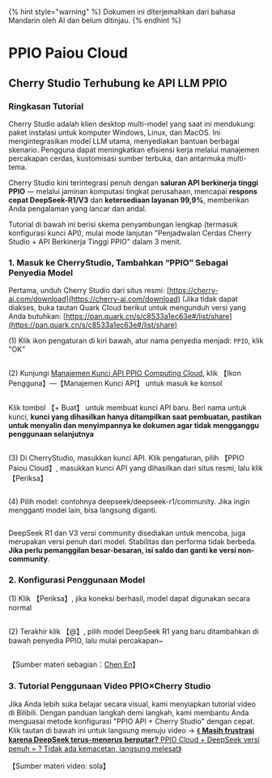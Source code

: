 
{% hint style="warning" %}
Dokumen ini diterjemahkan dari bahasa Mandarin oleh AI dan belum ditinjau.
{% endhint %}

# PPIO Paiou Cloud

## Cherry Studio Terhubung ke API LLM PPIO

### [​](https://ppinfra.com/docs/third-party/cherry-studio-use#ringkasan-tutorial)Ringkasan Tutorial <a href="#ringkasan-tutorial" id="ringkasan-tutorial"></a>

Cherry Studio adalah klien desktop multi-model yang saat ini mendukung: paket instalasi untuk komputer Windows, Linux, dan MacOS. Ini mengintegrasikan model LLM utama, menyediakan bantuan berbagai skenario. Pengguna dapat meningkatkan efisiensi kerja melalui manajemen percakapan cerdas, kustomisasi sumber terbuka, dan antarmuka multi-tema.

Cherry Studio kini terintegrasi penuh dengan **saluran API berkinerja tinggi PPIO** — melalui jaminan komputasi tingkat perusahaan, mencapai **respons cepat DeepSeek-R1/V3** dan **ketersediaan layanan 99,9%**, memberikan Anda pengalaman yang lancar dan andal.

Tutorial di bawah ini berisi skema penyambungan lengkap (termasuk konfigurasi kunci API), mulai mode lanjutan "Penjadwalan Cerdas Cherry Studio + API Berkinerja Tinggi PPIO" dalam 3 menit.

### [​](https://ppinfra.com/docs/third-party/cherry-studio-use#1-masuk-ke-cherrystudio-tambahkan-ppio-sebagai-penyedia-model)1. Masuk ke CherryStudio, Tambahkan “PPIO” Sebagai Penyedia Model <a href="#1-masuk-ke-cherrystudio-tambahkan-ppio-sebagai-penyedia-model" id="1-masuk-ke-cherrystudio-tambahkan-ppio-sebagai-penyedia-model"></a>

Pertama, unduh Cherry Studio dari situs resmi: [ ](https://cherry-ai.com/download)[https://cherry-ai.com/download](https://cherry-ai.com/download) (Jika tidak dapat diakses, buka tautan Quark Cloud berikut untuk mengunduh versi yang Anda butuhkan: [https://pan.quark.cn/s/c8533a1ec63e#/list/share](https://pan.quark.cn/s/c8533a1ec63e#/list/share)

(1) Klik ikon pengaturan di kiri bawah, atur nama penyedia menjadi: `PPIO`, klik "OK"

<figure><img src="https://static.ppinfra.com/docs/image/llm/cherry-studio-setting.png" alt=""><figcaption></figcaption></figure>

(2) Kunjungi [Manajemen Kunci API PPIO Computing Cloud](https://ppinfra.com/user/register?invited_by=JYT9GD\&utm_source=github_cherry-studio), klik 【Ikon Pengguna】—【Manajemen Kunci API】 untuk masuk ke konsol

<figure><img src="https://static.ppinfra.com/docs/image/llm/ppinfra-create-api-key-01.png" alt=""><figcaption></figcaption></figure>

Klik tombol 【+ Buat】 untuk membuat kunci API baru. Beri nama untuk kunci, **kunci yang dihasilkan hanya ditampilkan saat pembuatan, pastikan untuk menyalin dan menyimpannya ke dokumen agar tidak mengganggu penggunaan selanjutnya**

<figure><img src="https://static.ppinfra.com/docs/image/llm/ppinfra-create-api-key-02.png" alt=""><figcaption></figcaption></figure>

(3) Di CherryStudio, masukkan kunci API. Klik pengaturan, pilih 【PPIO Paiou Cloud】, masukkan kunci API yang dihasilkan dari situs resmi, lalu klik 【Periksa】

<figure><img src="https://static.ppinfra.com/docs/image/llm/cherry-studio-3601.PNG" alt=""><figcaption></figcaption></figure>

(4) Pilih model: contohnya deepseek/deepseek-r1/community. Jika ingin mengganti model lain, bisa langsung diganti.

<figure><img src="https://static.ppinfra.com/docs/image/llm/cherry-studio-3602.PNG" alt=""><figcaption></figcaption></figure>

DeepSeek R1 dan V3 versi community disediakan untuk mencoba, juga merupakan versi penuh dari model. Stabilitas dan performa tidak berbeda. **Jika perlu pemanggilan besar-besaran, isi saldo dan ganti ke versi non-community**.

### [​](https://ppinfra.com/docs/third-party/cherry-studio-use#2-konfigurasi-penggunaan-model)2. Konfigurasi Penggunaan Model <a href="#2-konfigurasi-penggunaan-model" id="2-konfigurasi-penggunaan-model"></a>

(1) Klik 【Periksa】, jika koneksi berhasil, model dapat digunakan secara normal

<figure><img src="https://static.ppinfra.com/docs/image/llm/cherry-studio-3603.png" alt=""><figcaption></figcaption></figure>

(2) Terakhir klik 【@】, pilih model DeepSeek R1 yang baru ditambahkan di bawah penyedia PPIO, lalu mulai percakapan\~

<figure><img src="https://static.ppinfra.com/docs/image/llm/cherry-studio-ppio-config-02.png" alt=""><figcaption></figcaption></figure>

【Sumber materi sebagian：[Chen En](https://www.kdocs.cn/l/ctGiF5K6PQoO)】

### [​](https://ppinfra.com/docs/third-party/cherry-studio-use#3-tutorial-penggunaan-video-ppio-cherry-studio)3. Tutorial Penggunaan Video PPIO×Cherry Studio <a href="#3-tutorial-penggunaan-video-ppio-cherry-studio" id="3-tutorial-penggunaan-video-ppio-cherry-studio"></a>

Jika Anda lebih suka belajar secara visual, kami menyiapkan tutorial video di Bilibili. Dengan panduan langkah demi langkah, kami membantu Anda menguasai metode konfigurasi "PPIO API + Cherry Studio" dengan cepat. Klik tautan di bawah ini untuk langsung menuju video → [《 **Masih frustrasi karena DeepSeek terus-menerus berputar?** PPIO Cloud + DeepSeek versi penuh = ? Tidak ada kemacetan, langsung melesat》](https://www.bilibili.com/video/BV1BZNmeTEwg/?buvid=XX82F37818653072D274A6BB8A4FE7938A30C\&from_spmid=search.search-result.0.0\&is_story_h5=false\&mid=3CpKQv%2Bjnb8k6iTGlUl1eH8FTQ%2FSZMtL1rElX6M3iMo%3D\&plat_id=116\&share_from=ugc\&share_medium=android\&share_plat=android\&share_session_id=b892268f-5751-4f6e-9690-50b37855d346\&share_source=WEIXIN\&share_source=weixin\&share_tag=s_i\&spmid=united.player-video-detail.0.0\&timestamp=1739160448\&unique_k=eKDZuRP\&up_id=3546757841554023\&vd_source=50fea165795ccc47455a165f5bcaeed2)

【Sumber materi video: sola】